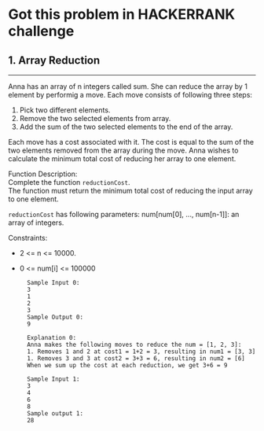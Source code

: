 # Got this problem in HACKERRANK challenge


## 1. Array Reduction
-----


Anna has an array of n integers called sum.
She can reduce the array by 1 element by performig a move.
Each move consists of following three steps:
1. Pick two different elements.
2. Remove the two selected elements from array.
3. Add the sum of the two selected elements to the end of the array.

Each move has a cost associated with it.
The cost is equal to the sum of the two elements removed from the array during the move.
Anna wishes to calculate the minimum total cost of reducing her array to one element.

Function Description:   
Complete the function `reductionCost`.   
The function must return the minimum total cost of reducing the input array to one element.   

`reductionCost` has following parameters:
num[num[0], ..., num[n-1]]: an array of integers.

Constraints:  
- 2 <= n <= 10000.
- 0 <= num[i] <= 100000

		Sample Input 0:
		3
		1
		2
		3
		Sample Output 0:
		9
		
		Explanation 0:
		Anna makes the following moves to reduce the num = [1, 2, 3]:
		1. Removes 1 and 2 at cost1 = 1+2 = 3, resulting in num1 = [3, 3]
		1. Removes 3 and 3 at cost2 = 3+3 = 6, resulting in num2 = [6]
		When we sum up the cost at each reduction, we get 3+6 = 9
		
		Sample Input 1:
		3
		4
		6
		8
		Sample output 1:
		28
			